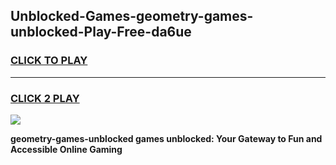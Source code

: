 
## Unblocked-Games-geometry-games-unblocked-Play-Free-da6ue
<h3>
<a href="https://premium76.site?title=geometry-games-unblocked&ref=10A">CLICK TO PLAY</a></h3>
<hr>

<h3>
<a href="https://premium76.site?title=geometry-games-unblocked&ref=10A">CLICK 2 PLAY</a>
  
</h3>

<a href="https://premium76.site?title=geometry-games-unblocked&ref=10A"><img src="https://clearcache.store/games.png"></a>


**geometry-games-unblocked games unblocked: Your Gateway to Fun and Accessible Online Gaming**

